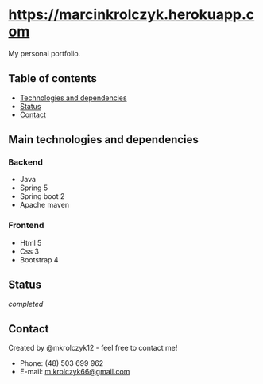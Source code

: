# https://marcinkrolczyk.herokuapp.com
My personal portfolio.

## Table of contents

- [Technologies and dependencies](#technologies-and-dependencies)
- [Status](#status)
- [Contact](#contact)

## Main technologies and dependencies
### Backend
- Java
- Spring 5
- Spring boot 2
- Apache maven
### Frontend
- Html 5
- Css 3
- Bootstrap 4

## Status

_completed_

## Contact

Created by @mkrolczyk12 - feel free to contact me!

- Phone: (48) 503 699 962
- E-mail: m.krolczyk66@gmail.com

